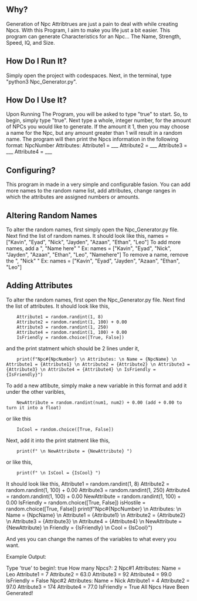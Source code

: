 ## Why?
Generation of Npc Attribtrues are just a pain to deal with while creating Npcs. With this Program, I aim to make you life just a bit easier. This program can generate Characteristics for an Npc... The Name, Strength, Speed, IQ, and Size.

## How Do I Run It?
Simply open the project with codespaces. Next, in the terminal, type "python3 Npc_Generator.py".

## How Do I Use It?
Upon Running The Program, you will be asked to type "true" to start. So, to begin, simply type "true". Next type a whole, integer number, for the amount of NPCs you would like to generate. If the amount it 1, then you may choose a name for the Npc, but any amount greater than 1 will result in a random name. The program will then print the Npcs information in the following format:
NpcNumber
 Attributes:
 Attribute1 = ___
 Attribute2 = ___
 Attribute3 = ___
 Attribute4 = ___

## Configuring?
This program in made in a very simple and configurable fasion. You can add more names to the random name list, add attributes, change ranges in which the attributes are assigned numbers or amounts.

## Altering Random Names
To alter the random names, first simply open the Npc_Generator.py file. Next find the list of random names. It should look like this,
names = ["Kavin", "Eyad", "Nick", "Jayden", "Azaan", "Ethan", "Leo"]
To add more names, add a ", "Name here" "
Ex:
names = ["Kavin", "Eyad", "Nick", "Jayden", "Azaan", "Ethan", "Leo", "Namehere"]
To remove a name, remove the ", "Nick" "
Ex:
names = ["Kavin", "Eyad", "Jayden", "Azaan", "Ethan", "Leo"]

## Adding Attributes
To alter the random names, first open the Npc_Generator.py file. Next find the list of attributes. It should look like this,


        Attribute1 = random.randint(1, 8)
        Attribute2 = random.randint(1, 100) + 0.00
        Attribute3 = random.randint(1, 250)
        Attribute4 = random.randint(1, 100) + 0.00
        IsFriendly = random.choice([True, False])


and the print statment which should be 2 lines under it,


        print(f"Npc#{NpcNumber} \n Attributes: \n Name = {NpcName} \n Attribute1 = {Attribute1} \n Attribute2 = {Attribute2} \n Attribute3 = {Attribute3} \n Attribute4 = {Attribute4} \n IsFriendly = {IsFriendly}")


To add a new attibute, simply make a new variable in this format and add it under the other varibles,


        NewAttribute = random.randint(num1, num2) + 0.00 (add + 0.00 to turn it into a float)


or like this


        IsCool = random.choice([True, False])
        

Next, add it into the print statment like this,

        print(f" \n NewAttribute = {NewAttribute} ")

or like this,

        print(f" \n IsCool = {IsCool} ")

It should look like this,
Attribute1 = random.randint(1, 8)
        Attribute2 = random.randint(1, 100) + 0.00
        Attribute3 = random.randint(1, 250)
        Attribute4 = random.randint(1, 100) + 0.00
        NewAttribute = random.randint(1, 100) + 0.00
        IsFriendly = random.choice([True, False])
        isHostile = random.choice([True, False])
        print(f"Npc#{NpcNumber} \n Attributes: \n Name = {NpcName} \n Attribute1 = {Attribute1} \n Attribute2 = {Attribute2} \n Attribute3 = {Attribute3} \n Attribute4 = {Attribute4} \n NewAttribute = {NewAttribute} \n Friendly = {IsFriendly} \n Cool = {IsCool}")

And yes you can change the names of the variables to what every you want.


Example Output:

Type 'true' to begin!: true
How many Npcs?: 2
Npc#1 
 Attributes: 
 Name = Leo 
 Attribute1 = 7 
 Attribute2 = 63.0 
 Attribute3 = 92 
 Attribute4 = 99.0 
 IsFriendly = False
Npc#2 
 Attributes: 
 Name = Nick 
 Attribute1 = 4 
 Attribute2 = 97.0 
 Attribute3 = 174 
 Attribute4 = 77.0 
 IsFriendly = True
All Npcs Have Been Generated!